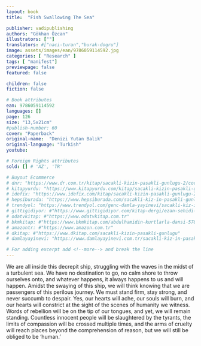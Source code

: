 ```yaml
---
layout: book
title:  "Fish Swallowing The Sea"

publisher: vadipublishing
authors: "Gökhan Özcan"
illustrators: [""]
translators: #["naci-turan","burak-dogru"]
image: assets/images/ean/9786059114592.jpg
categories: [ "Research" ]
tags: [ "manifest"]
previewpage: false
featured: false

children: false
fiction: false

# Book attributes
ean: 9786059114592
languages: []
page: 126
size: "13,5x21cm"
#publish-number: 60
cover: "Paperback"
original-name:  "Denizi Yutan Balık"
original-language: "Turkish"
youtube:

# Foreign Rights attributes
sold: [] # 'AZ', 'TR'

# Buyout Ecommerce
# dnr: "https://www.dr.com.tr/kitap/sacakli-kizin-pasakli-gunlugu-2/cocuk-ve-genclik/genclik-10-yas/roman-oyku/urunno=0001893059001"
# kitapyurdu: "https://www.kitapyurdu.com/kitap/sacakli-kizin-pasakli-gunlugu-2-/560122.html&filter_name=Sa%C3%A7akl%C4%B1+K%C4%B1z%27%C4%B1n+Pasakl%C4%B1+G%C3%BCnl%C3%BC%C4%9F%C3%BC+2"
# idefix: "https://www.idefix.com/kitap/sacakli-kizin-pasakli-gunlugu-2/cocuk-ve-genclik/genclik-10-yas/roman-oyku/urunno=0001893059001"
# hepsiburada: "https://www.hepsiburada.com/sacakli-kiz-in-pasakli-gunlugu-2-damla-yayinevi-p-HBV000012ER86"
# trendyol: "https://www.trendyol.com/genc-damla-yayinevi/sacakli-kiz-in-pasakli-gunlugu-2-p-54825777"
# gittigidiyor: #"https://www.gittigidiyor.com/kitap-dergi/ezan-sehidi-adnan-menderes_pdp_732728793"
# odatvkitap: #"https://www.odatvkitap.com.tr"
# bkmkitap: #"https://www.bkmkitap.com/abdulhamidin-kurtlarla-dansi-578226"
# amazontr: #"https://www.amazon.com.tr"
# dkitap: #"https://www.dkitap.com/sacakli-kizin-pasakli-gunlugu"
# damlayayinevi: "https://www.damlayayinevi.com.tr/sacakli-kiz-in-pasakli-gunlugu-2-bu-iste-bi-terslik-var"

# For adding excerpt add <!--more--> and break the line
---
```

We are all inside this decrepit ship, struggling
with the waves in the midst of a turbulent sea.
We have no destination to go, no calm shore to
throw ourselves onto, and whatever happens, it
always happens to us and will happen. Amidst the
swaying of this ship, we will think knowing that
we are passengers of this perilous journey. We
must stand firm, stay strong, and never succumb
to despair. Yes, our hearts will ache, our souls will
burn, and our hearts will constrict at the sight of the
scenes of humanity we witness. Words of rebellion
will be on the tip of our tongues, and yet, we will
remain standing. Countless innocent people will
be slaughtered by the tyrants, the limits of compassion will be crossed multiple times, and the arms
of cruelty will reach places beyond the comprehension of reason, but we will still be obliged to be
‘human.’
<!--more--> 

